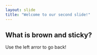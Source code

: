 ```yaml
---
layout: slide
title: "Welcome to our second slide!"
---
```

What is brown and sticky?
---
Use the left arror to go back!
